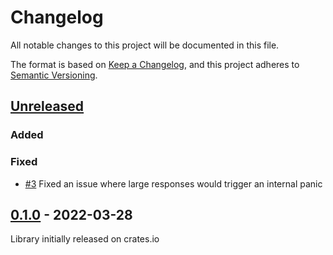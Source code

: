 # Changelog
All notable changes to this project will be documented in this file.

The format is based on [Keep a Changelog](https://keepachangelog.com/en/1.0.0/),
and this project adheres to [Semantic Versioning](https://semver.org/spec/v2.0.0.html).

## [Unreleased]

### Added
### Fixed
* [#3](https://github.com/quartiq/minireq/issues/3) Fixed an issue where large responses would trigger an internal panic

## [0.1.0] - 2022-03-28

Library initially released on crates.io

[Unreleased]: https://github.com/quartiq/minireq/compare/v0.1.0...HEAD
[0.1.0]: https://github.com/quartiq/minireq/releases/tag/v0.1.0
